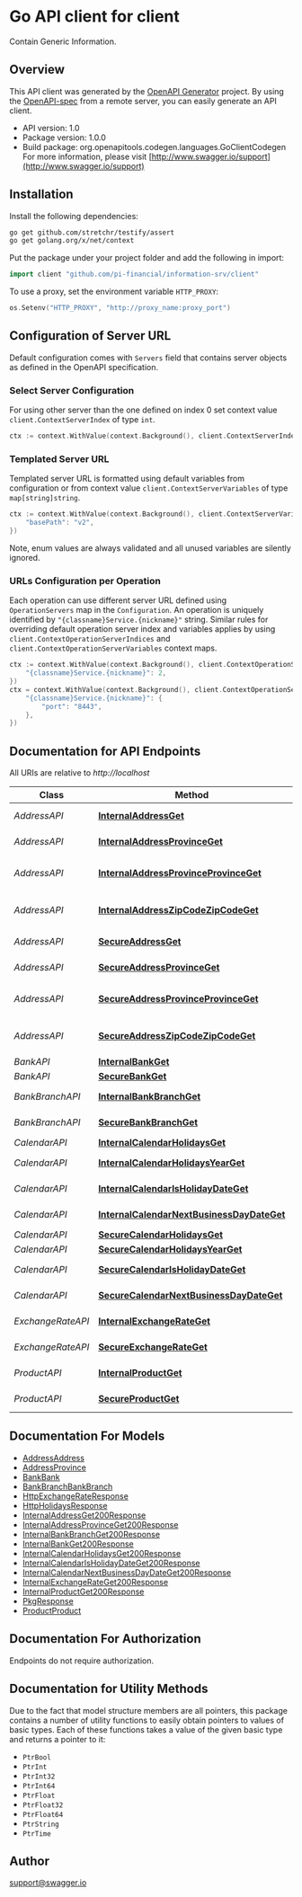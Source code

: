 # Go API client for client

Contain Generic Information.

## Overview
This API client was generated by the [OpenAPI Generator](https://openapi-generator.tech) project.  By using the [OpenAPI-spec](https://www.openapis.org/) from a remote server, you can easily generate an API client.

- API version: 1.0
- Package version: 1.0.0
- Build package: org.openapitools.codegen.languages.GoClientCodegen
For more information, please visit [http://www.swagger.io/support](http://www.swagger.io/support)

## Installation

Install the following dependencies:

```sh
go get github.com/stretchr/testify/assert
go get golang.org/x/net/context
```

Put the package under your project folder and add the following in import:

```go
import client "github.com/pi-financial/information-srv/client"
```

To use a proxy, set the environment variable `HTTP_PROXY`:

```go
os.Setenv("HTTP_PROXY", "http://proxy_name:proxy_port")
```

## Configuration of Server URL

Default configuration comes with `Servers` field that contains server objects as defined in the OpenAPI specification.

### Select Server Configuration

For using other server than the one defined on index 0 set context value `client.ContextServerIndex` of type `int`.

```go
ctx := context.WithValue(context.Background(), client.ContextServerIndex, 1)
```

### Templated Server URL

Templated server URL is formatted using default variables from configuration or from context value `client.ContextServerVariables` of type `map[string]string`.

```go
ctx := context.WithValue(context.Background(), client.ContextServerVariables, map[string]string{
	"basePath": "v2",
})
```

Note, enum values are always validated and all unused variables are silently ignored.

### URLs Configuration per Operation

Each operation can use different server URL defined using `OperationServers` map in the `Configuration`.
An operation is uniquely identified by `"{classname}Service.{nickname}"` string.
Similar rules for overriding default operation server index and variables applies by using `client.ContextOperationServerIndices` and `client.ContextOperationServerVariables` context maps.

```go
ctx := context.WithValue(context.Background(), client.ContextOperationServerIndices, map[string]int{
	"{classname}Service.{nickname}": 2,
})
ctx = context.WithValue(context.Background(), client.ContextOperationServerVariables, map[string]map[string]string{
	"{classname}Service.{nickname}": {
		"port": "8443",
	},
})
```

## Documentation for API Endpoints

All URIs are relative to *http://localhost*

Class | Method | HTTP request | Description
------------ | ------------- | ------------- | -------------
*AddressAPI* | [**InternalAddressGet**](docs/AddressAPI.md#internaladdressget) | **Get** /internal/address | Get All Addresses
*AddressAPI* | [**InternalAddressProvinceGet**](docs/AddressAPI.md#internaladdressprovinceget) | **Get** /internal/address/province | Get All Provinces
*AddressAPI* | [**InternalAddressProvinceProvinceGet**](docs/AddressAPI.md#internaladdressprovinceprovinceget) | **Get** /internal/address/province/{province} | Get Addresses by Province
*AddressAPI* | [**InternalAddressZipCodeZipCodeGet**](docs/AddressAPI.md#internaladdresszipcodezipcodeget) | **Get** /internal/address/zip-code/{zipCode} | Get Addresses by Zip Code
*AddressAPI* | [**SecureAddressGet**](docs/AddressAPI.md#secureaddressget) | **Get** /secure/address | Get All Addresses
*AddressAPI* | [**SecureAddressProvinceGet**](docs/AddressAPI.md#secureaddressprovinceget) | **Get** /secure/address/province | Get All Provinces
*AddressAPI* | [**SecureAddressProvinceProvinceGet**](docs/AddressAPI.md#secureaddressprovinceprovinceget) | **Get** /secure/address/province/{province} | Get Addresses by Province
*AddressAPI* | [**SecureAddressZipCodeZipCodeGet**](docs/AddressAPI.md#secureaddresszipcodezipcodeget) | **Get** /secure/address/zip-code/{zipCode} | Get Addresses by Zip Code
*BankAPI* | [**InternalBankGet**](docs/BankAPI.md#internalbankget) | **Get** /internal/bank | Get All Banks
*BankAPI* | [**SecureBankGet**](docs/BankAPI.md#securebankget) | **Get** /secure/bank | Get All Banks
*BankBranchAPI* | [**InternalBankBranchGet**](docs/BankBranchAPI.md#internalbankbranchget) | **Get** /internal/bank-branch | Get All BankBranches
*BankBranchAPI* | [**SecureBankBranchGet**](docs/BankBranchAPI.md#securebankbranchget) | **Get** /secure/bank-branch | Get All BankBranches
*CalendarAPI* | [**InternalCalendarHolidaysGet**](docs/CalendarAPI.md#internalcalendarholidaysget) | **Get** /internal/calendar/holidays | Get Holidays
*CalendarAPI* | [**InternalCalendarHolidaysYearGet**](docs/CalendarAPI.md#internalcalendarholidaysyearget) | **Get** /internal/calendar/holidays/{year} | Get Holidays
*CalendarAPI* | [**InternalCalendarIsHolidayDateGet**](docs/CalendarAPI.md#internalcalendarisholidaydateget) | **Get** /internal/calendar/is-holiday/{date} | Check if Date is a Holiday
*CalendarAPI* | [**InternalCalendarNextBusinessDayDateGet**](docs/CalendarAPI.md#internalcalendarnextbusinessdaydateget) | **Get** /internal/calendar/next-business-day/{date} | Get Next Business Day
*CalendarAPI* | [**SecureCalendarHolidaysGet**](docs/CalendarAPI.md#securecalendarholidaysget) | **Get** /secure/calendar/holidays | Get Holidays
*CalendarAPI* | [**SecureCalendarHolidaysYearGet**](docs/CalendarAPI.md#securecalendarholidaysyearget) | **Get** /secure/calendar/holidays/{year} | Get Holidays
*CalendarAPI* | [**SecureCalendarIsHolidayDateGet**](docs/CalendarAPI.md#securecalendarisholidaydateget) | **Get** /secure/calendar/is-holiday/{date} | Check if Date is a Holiday
*CalendarAPI* | [**SecureCalendarNextBusinessDayDateGet**](docs/CalendarAPI.md#securecalendarnextbusinessdaydateget) | **Get** /secure/calendar/next-business-day/{date} | Get Next Business Day
*ExchangeRateAPI* | [**InternalExchangeRateGet**](docs/ExchangeRateAPI.md#internalexchangerateget) | **Get** /internal/exchange-rate | Get Exchange Rates
*ExchangeRateAPI* | [**SecureExchangeRateGet**](docs/ExchangeRateAPI.md#secureexchangerateget) | **Get** /secure/exchange-rate | Get Exchange Rates
*ProductAPI* | [**InternalProductGet**](docs/ProductAPI.md#internalproductget) | **Get** /internal/product | Get All Products
*ProductAPI* | [**SecureProductGet**](docs/ProductAPI.md#secureproductget) | **Get** /secure/product | Get All Products


## Documentation For Models

 - [AddressAddress](docs/AddressAddress.md)
 - [AddressProvince](docs/AddressProvince.md)
 - [BankBank](docs/BankBank.md)
 - [BankBranchBankBranch](docs/BankBranchBankBranch.md)
 - [HttpExchangeRateResponse](docs/HttpExchangeRateResponse.md)
 - [HttpHolidaysResponse](docs/HttpHolidaysResponse.md)
 - [InternalAddressGet200Response](docs/InternalAddressGet200Response.md)
 - [InternalAddressProvinceGet200Response](docs/InternalAddressProvinceGet200Response.md)
 - [InternalBankBranchGet200Response](docs/InternalBankBranchGet200Response.md)
 - [InternalBankGet200Response](docs/InternalBankGet200Response.md)
 - [InternalCalendarHolidaysGet200Response](docs/InternalCalendarHolidaysGet200Response.md)
 - [InternalCalendarIsHolidayDateGet200Response](docs/InternalCalendarIsHolidayDateGet200Response.md)
 - [InternalCalendarNextBusinessDayDateGet200Response](docs/InternalCalendarNextBusinessDayDateGet200Response.md)
 - [InternalExchangeRateGet200Response](docs/InternalExchangeRateGet200Response.md)
 - [InternalProductGet200Response](docs/InternalProductGet200Response.md)
 - [PkgResponse](docs/PkgResponse.md)
 - [ProductProduct](docs/ProductProduct.md)


## Documentation For Authorization

Endpoints do not require authorization.


## Documentation for Utility Methods

Due to the fact that model structure members are all pointers, this package contains
a number of utility functions to easily obtain pointers to values of basic types.
Each of these functions takes a value of the given basic type and returns a pointer to it:

* `PtrBool`
* `PtrInt`
* `PtrInt32`
* `PtrInt64`
* `PtrFloat`
* `PtrFloat32`
* `PtrFloat64`
* `PtrString`
* `PtrTime`

## Author

support@swagger.io

